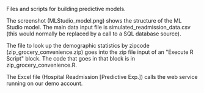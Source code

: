 Files and scripts for building predictive models.

The screenshot (MLStudio_model.png) shows the structure of the ML Studio model. The main data input file is simulated_readmission_data.csv (this would normally be replaced by a call to a SQL database source).

The file to look up the demographic statistics by zipcode (zip_grocery_convenience.zip) goes into the zip file input of an "Execute R Script" block. The code that goes in that block is in zip_grocery_convenience.R.

The Excel file (Hospital Readmission [Predictive Exp.]) calls the web service running on our demo account.
